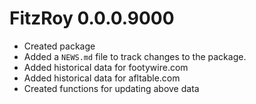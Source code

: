 # FitzRoy 0.0.0.9000

* Created package
* Added a `NEWS.md` file to track changes to the package.
* Added historical data for footywire.com
* Added historical data for afltable.com
* Created functions for updating above data
